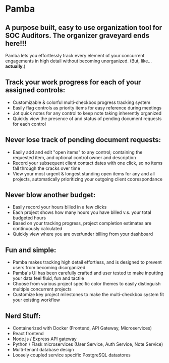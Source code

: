 # Pamba

## A purpose built, easy to use organization tool for SOC Auditors. The organizer graveyard ends here!!!

Pamba lets you effortlessly track every element of your concurrent engagements in high detail without becoming unorganized. (But, like... **actually**.)

## Track your work progress for each of your assigned controls:
- Customizable & colorful multi-checkbox progress tracking system
- Easily flag controls as priority items for easy reference during meetings
- Jot quick notes for any control to keep note taking inherently organized
- Quickly view the presence of and status of pending document requests for each control

## Never lose track of pending document requests:
- Easily add and edit "open items" to any control; containing the requested item, and optional control owner and description
- Record your subsequent client contact dates with one click, so no items fall through the cracks over time
- View your most urgent & longest standing open items for any and all projects, automatically prioritizing your outgoing client coorespondance

## Never blow another budget:
- Easily record your hours billed in a few clicks
- Each project shows how many hours you have billed v.s. your total budgeted hours
- Based on your tracking progress, project completion estimates are continuously calculated
- Quickly view where you are over/under billing from your dashboard

## Fun and simple:
- Pamba makes tracking high detail effortless, and is designed to prevent users from becoming disorganized
- Pamba's UI has been carefully crafted and user tested to make inputting your data feel fluid, fun and tactile
- Choose from various project specific color themes to easily distinguish multiple concurrent projects
- Customize key project milestones to make the multi-checkbox system fit your existing workflow


## Nerd Stuff:
- Containerized with Docker (Frontend, API Gateway, Microservices)
- React frontend
- Node.js / Express API gateway
- Python / Flask microservices (User Service, Auth Service, Note Service)
- Multi-tenant database design
- Loosely coupled service specific PostgreSQL datastores






